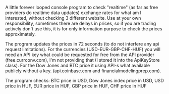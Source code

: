 A little forever looped console program to check "realtime" (as far as free providers do realtime data updates) exchange rates for what am I interested, without checking 3 different website. Use at your own responsibility, sometimes there are delays in prices, so if you are trading actively don't use this, it is for only information purpose to check the prices approximately.

The program updates the prices in 72 seconds (to do not interfere any api request limitations). For the currencies (USD-EUR-GBP-CHF-HUF) you will need an API key what could be requested for free from the API provider (free.currconv.com), I'm not providing that (I stored it into the ApiKeyStore class).
For the Dow Jones and BTC price it using API-s what available publicly without a key. (api.coinbase.com and financialmodelingprep.com).

The program checks:
BTC price in USD,
Dow Jones index price in USD,
USD price in HUF,
EUR price in HUF,
GBP price in HUF,
CHF price in HUF
